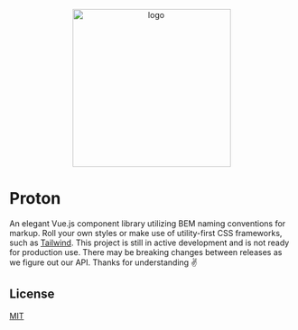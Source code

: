 <p align="center">
    <a href="https://proton.efelle.co" target="_blank">
        <img src="/docs/.vuepress/public/hero.png?raw=true" width="280" alt="logo">
    </a>
</p>

# Proton
An elegant Vue.js component library utilizing BEM naming conventions for markup. Roll your own styles or make use of utility-first CSS frameworks, such as [Tailwind](https://tailwindcss.com/). This project is still in active development and is not ready for production use. There may be breaking changes between releases as we figure out our API. Thanks for understanding :v:

## License
[MIT](/LICENSE)